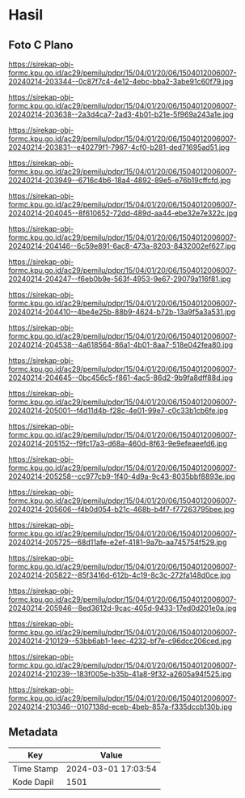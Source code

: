 # Hasil

## Foto C Plano

https://sirekap-obj-formc.kpu.go.id/ac29/pemilu/pdpr/15/04/01/20/06/1504012006007-20240214-203344--0c87f7c4-4e12-4ebc-bba2-3abe91c60f79.jpg

https://sirekap-obj-formc.kpu.go.id/ac29/pemilu/pdpr/15/04/01/20/06/1504012006007-20240214-203638--2a3d4ca7-2ad3-4b01-b21e-5f969a243a1e.jpg

https://sirekap-obj-formc.kpu.go.id/ac29/pemilu/pdpr/15/04/01/20/06/1504012006007-20240214-203831--e40279f1-7967-4cf0-b281-ded71695ad51.jpg

https://sirekap-obj-formc.kpu.go.id/ac29/pemilu/pdpr/15/04/01/20/06/1504012006007-20240214-203949--6716c4b6-18a4-4892-89e5-e76b19cffcfd.jpg

https://sirekap-obj-formc.kpu.go.id/ac29/pemilu/pdpr/15/04/01/20/06/1504012006007-20240214-204045--8f610652-72dd-489d-aa44-ebe32e7e322c.jpg

https://sirekap-obj-formc.kpu.go.id/ac29/pemilu/pdpr/15/04/01/20/06/1504012006007-20240214-204146--6c59e891-6ac8-473a-8203-8432002ef627.jpg

https://sirekap-obj-formc.kpu.go.id/ac29/pemilu/pdpr/15/04/01/20/06/1504012006007-20240214-204247--f6eb0b9e-563f-4953-9e67-29079a116f81.jpg

https://sirekap-obj-formc.kpu.go.id/ac29/pemilu/pdpr/15/04/01/20/06/1504012006007-20240214-204410--4be4e25b-88b9-4624-b72b-13a9f5a3a531.jpg

https://sirekap-obj-formc.kpu.go.id/ac29/pemilu/pdpr/15/04/01/20/06/1504012006007-20240214-204538--4a618564-86a1-4b01-8aa7-518e042fea80.jpg

https://sirekap-obj-formc.kpu.go.id/ac29/pemilu/pdpr/15/04/01/20/06/1504012006007-20240214-204645--0bc456c5-f861-4ac5-86d2-9b9fa8dff88d.jpg

https://sirekap-obj-formc.kpu.go.id/ac29/pemilu/pdpr/15/04/01/20/06/1504012006007-20240214-205001--f4d11d4b-f28c-4e01-99e7-c0c33b1cb6fe.jpg

https://sirekap-obj-formc.kpu.go.id/ac29/pemilu/pdpr/15/04/01/20/06/1504012006007-20240214-205152--f9fc17a3-d68a-460d-8f63-9e9efeaeefd6.jpg

https://sirekap-obj-formc.kpu.go.id/ac29/pemilu/pdpr/15/04/01/20/06/1504012006007-20240214-205258--cc977cb9-1f40-4d9a-9c43-8035bbf8893e.jpg

https://sirekap-obj-formc.kpu.go.id/ac29/pemilu/pdpr/15/04/01/20/06/1504012006007-20240214-205606--f4b0d054-b21c-468b-b4f7-f77263795bee.jpg

https://sirekap-obj-formc.kpu.go.id/ac29/pemilu/pdpr/15/04/01/20/06/1504012006007-20240214-205725--68d11afe-e2ef-4181-9a7b-aa745754f529.jpg

https://sirekap-obj-formc.kpu.go.id/ac29/pemilu/pdpr/15/04/01/20/06/1504012006007-20240214-205822--85f3416d-612b-4c19-8c3c-272fa148d0ce.jpg

https://sirekap-obj-formc.kpu.go.id/ac29/pemilu/pdpr/15/04/01/20/06/1504012006007-20240214-205946--8ed3612d-9cac-405d-9433-17ed0d201e0a.jpg

https://sirekap-obj-formc.kpu.go.id/ac29/pemilu/pdpr/15/04/01/20/06/1504012006007-20240214-210129--53bb6ab1-1eec-4232-bf7e-c96dcc206ced.jpg

https://sirekap-obj-formc.kpu.go.id/ac29/pemilu/pdpr/15/04/01/20/06/1504012006007-20240214-210239--183f005e-b35b-41a8-9f32-a2605a94f525.jpg

https://sirekap-obj-formc.kpu.go.id/ac29/pemilu/pdpr/15/04/01/20/06/1504012006007-20240214-210346--0107138d-eceb-4beb-857a-f335dccb130b.jpg


## Metadata

| Key        | Value               |
| ---------- | ------------------- |
| Time Stamp | 2024-03-01 17:03:54 |
| Kode Dapil | 1501                |




